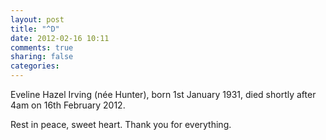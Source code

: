 ```yaml
---
layout: post
title: "^D"
date: 2012-02-16 10:11
comments: true
sharing: false
categories: 
---
```


Eveline Hazel Irving (née Hunter), born 1st January 1931, died shortly after 4am on 16th February 2012.

Rest in peace, sweet heart. Thank you for everything.